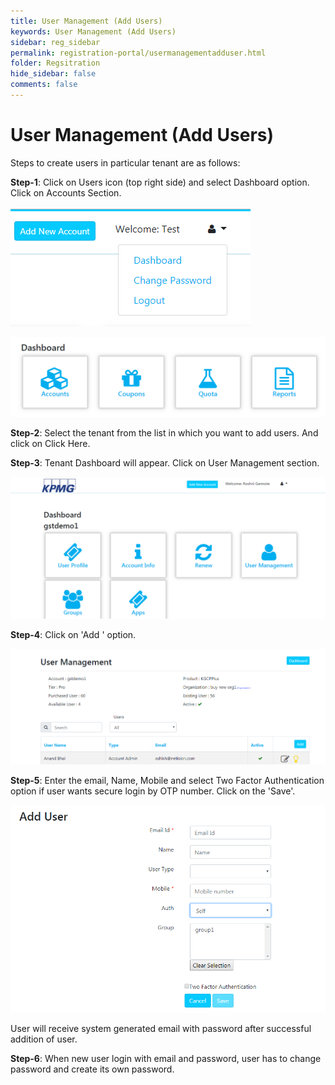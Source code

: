 ```yaml
---
title: User Management (Add Users)
keywords: User Management (Add Users)
sidebar: reg_sidebar
permalink: registration-portal/usermanagementadduser.html
folder: Regsitration
hide_sidebar: false
comments: false
---
```



# User Management (Add Users)

Steps to create users in particular tenant are as follows:

**Step-1**: Click on Users icon (top right side) and select Dashboard option. Click on Accounts Section.

![](/images/16.png)

![](/images/17.png)

**Step-2**: Select the tenant from the list in which you want to add users. And click on Click Here.

**Step-3**: Tenant Dashboard will appear. Click on User Management section.

![](/images/18.png)

**Step-4**: Click on 'Add ' option.

![](/images/19.png)

**Step-5**: Enter the email, Name, Mobile and select Two Factor Authentication option if user wants secure login by OTP number. Click on the 'Save'.

![](/images/20.png)

User will receive system generated email with password after successful addition of user.

**Step-6**: When new user login with email and password, user has to change password and create its own password.
